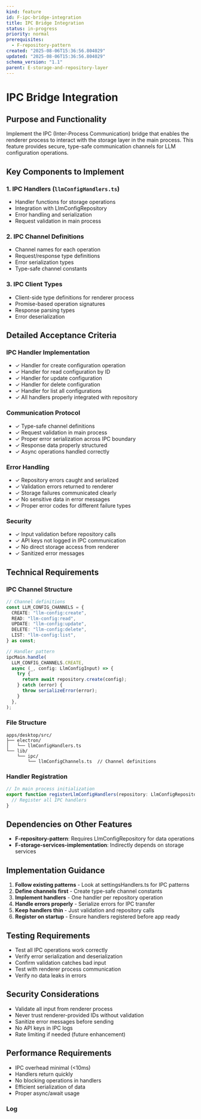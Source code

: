 ```yaml
---
kind: feature
id: F-ipc-bridge-integration
title: IPC Bridge Integration
status: in-progress
priority: normal
prerequisites:
  - F-repository-pattern
created: "2025-08-06T15:36:56.804029"
updated: "2025-08-06T15:36:56.804029"
schema_version: "1.1"
parent: E-storage-and-repository-layer
---
```


# IPC Bridge Integration

## Purpose and Functionality

Implement the IPC (Inter-Process Communication) bridge that enables the renderer process to interact with the storage layer in the main process. This feature provides secure, type-safe communication channels for LLM configuration operations.

## Key Components to Implement

### 1. IPC Handlers (`llmConfigHandlers.ts`)

- Handler functions for storage operations
- Integration with LlmConfigRepository
- Error handling and serialization
- Request validation in main process

### 2. IPC Channel Definitions

- Channel names for each operation
- Request/response type definitions
- Error serialization types
- Type-safe channel constants

### 3. IPC Client Types

- Client-side type definitions for renderer process
- Promise-based operation signatures
- Response parsing types
- Error deserialization

## Detailed Acceptance Criteria

### IPC Handler Implementation

- ✓ Handler for create configuration operation
- ✓ Handler for read configuration by ID
- ✓ Handler for update configuration
- ✓ Handler for delete configuration
- ✓ Handler for list all configurations
- ✓ All handlers properly integrated with repository

### Communication Protocol

- ✓ Type-safe channel definitions
- ✓ Request validation in main process
- ✓ Proper error serialization across IPC boundary
- ✓ Response data properly structured
- ✓ Async operations handled correctly

### Error Handling

- ✓ Repository errors caught and serialized
- ✓ Validation errors returned to renderer
- ✓ Storage failures communicated clearly
- ✓ No sensitive data in error messages
- ✓ Proper error codes for different failure types

### Security

- ✓ Input validation before repository calls
- ✓ API keys not logged in IPC communication
- ✓ No direct storage access from renderer
- ✓ Sanitized error messages

## Technical Requirements

### IPC Channel Structure

```typescript
// Channel definitions
const LLM_CONFIG_CHANNELS = {
  CREATE: "llm-config:create",
  READ: "llm-config:read",
  UPDATE: "llm-config:update",
  DELETE: "llm-config:delete",
  LIST: "llm-config:list",
} as const;

// Handler pattern
ipcMain.handle(
  LLM_CONFIG_CHANNELS.CREATE,
  async (_, config: LlmConfigInput) => {
    try {
      return await repository.create(config);
    } catch (error) {
      throw serializeError(error);
    }
  },
);
```

### File Structure

```
apps/desktop/src/
├── electron/
│   └── llmConfigHandlers.ts
└── lib/
    └── ipc/
        └── llmConfigChannels.ts  // Channel definitions
```

### Handler Registration

```typescript
// In main process initialization
export function registerLlmConfigHandlers(repository: LlmConfigRepository) {
  // Register all IPC handlers
}
```

## Dependencies on Other Features

- **F-repository-pattern**: Requires LlmConfigRepository for data operations
- **F-storage-services-implementation**: Indirectly depends on storage services

## Implementation Guidance

1. **Follow existing patterns** - Look at settingsHandlers.ts for IPC patterns
2. **Define channels first** - Create type-safe channel constants
3. **Implement handlers** - One handler per repository operation
4. **Handle errors properly** - Serialize errors for IPC transfer
5. **Keep handlers thin** - Just validation and repository calls
6. **Register on startup** - Ensure handlers registered before app ready

## Testing Requirements

- Test all IPC operations work correctly
- Verify error serialization and deserialization
- Confirm validation catches bad input
- Test with renderer process communication
- Verify no data leaks in errors

## Security Considerations

- Validate all input from renderer process
- Never trust renderer-provided IDs without validation
- Sanitize error messages before sending
- No API keys in IPC logs
- Rate limiting if needed (future enhancement)

## Performance Requirements

- IPC overhead minimal (<10ms)
- Handlers return quickly
- No blocking operations in handlers
- Efficient serialization of data
- Proper async/await usage

### Log
